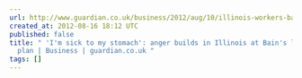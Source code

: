 ```yaml
---
url: http://www.guardian.co.uk/business/2012/aug/10/illinois-workers-bain-outsourcing
created_at: 2012-08-16 18:12 UTC
published: false
title: " 'I'm sick to my stomach': anger builds in Illinois at Bain's latest outsourcing
  plan | Business | guardian.co.uk "
tags: []
---
```



